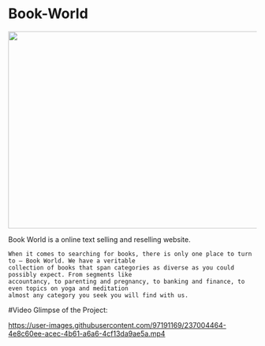 # Book-World

<img src="https://images.unsplash.com/photo-1481627834876-b7833e8f5570?ixlib=rb-1.2.1&ixid=MnwxMjA3fDB8MHxwaG90by1wYWdlfHx8fGVufDB8fHx8&auto=format&fit=crop&w=841&q=80" width="900" height="400">

Book World is a online text selling and reselling website.


    When it comes to searching for books, there is only one place to turn to – Book World. We have a veritable 
    collection of books that span categories as diverse as you could possibly expect. From segments like 
    accountancy, to parenting and pregnancy, to banking and finance, to even topics on yoga and meditation 
    almost any category you seek you will find with us.
    
#Video Glimpse of the Project:


https://user-images.githubusercontent.com/97191169/237004464-4e8c60ee-acec-4b61-a6a6-4cf13da9ae5a.mp4

